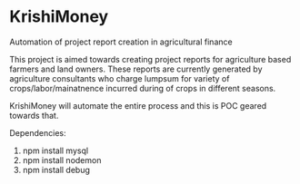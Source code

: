 KrishiMoney
===========

Automation of project report creation in agricultural finance

This project is aimed towards creating project reports for agriculture based farmers and land owners. These reports are 
currently generated by agriculture consultants who charge lumpsum for variety of crops/labor/mainatnence incurred during 
of crops in different seasons.

KrishiMoney will automate the entire process and this is POC geared towards that.


Dependencies:

1. npm install mysql
2. npm install nodemon
3. npm install debug
